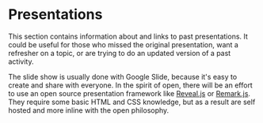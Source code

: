 # Presentations

This section contains information about and links to past presentations. It could be useful for those who missed the original presentation, want a refresher on a topic, or are trying to do an updated version of a past activity. 

The slide show is usually done with Google Slide, because it's easy to create and share with everyone. In the spirit of open, there will be an effort to use an open source presentation framework like [Reveal.js][Reveal] or [Remark.js][Remark]. They require some basic HTML and CSS knowledge, but as a result are self hosted and more inline with the open philosophy.

<!-- Resources -->
[Reveal]: http://lab.hakim.se/reveal-js/#/ "The HTML Presentation Framework"
[Remark]: https://remarkjs.com/#1 "Markdown processor powered by plugins"